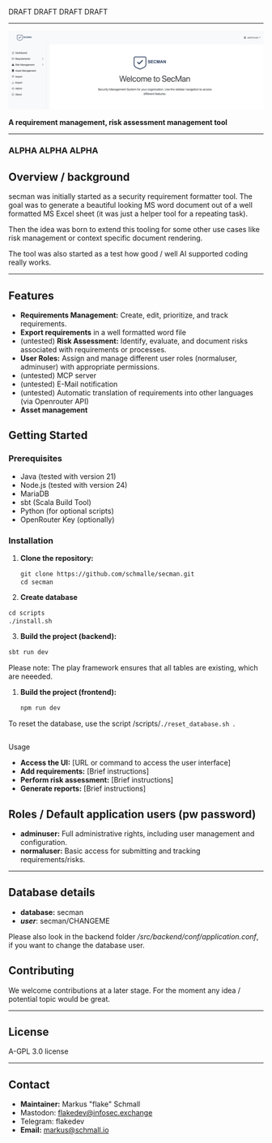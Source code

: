 DRAFT DRAFT DRAFT DRAFT

---

![landing.png](docs/landing.png)

**A requirement management, risk assessment management tool**

---

### ALPHA ALPHA ALPHA

## Overview / background

secman was initially started as a security requirement formatter tool. The goal was to generate a beautiful looking MS word document out of a well formatted MS Excel sheet (it was just a helper tool for a repeating task).

Then the idea was born to extend this tooling for some other use cases like risk management or context specific document rendering.

The tool was also started as a test how good / well AI supported coding really works.

---

## Features

- **Requirements Management:** Create, edit, prioritize, and track requirements.
- **Export requirements** in a well formatted word file
- (untested) **Risk Assessment:** Identify, evaluate, and document risks associated with requirements or processes.
- **User Roles:** Assign and manage different user roles (normaluser, adminuser) with appropriate permissions.
- (untested) MCP server
- (untested) E-Mail notification
- (untested) Automatic translation of requirements into other languages (via Openrouter API)
- **Asset management**

## Getting Started

### Prerequisites

- Java (tested with version 21)
- Node.js (tested with version 24)
- MariaDB
- sbt (Scala Build Tool)
- Python (for optional scripts)
- OpenRouter Key (optionally)

### Installation

1. **Clone the repository:**

   ```
   git clone https://github.com/schmalle/secman.git
   cd secman
   ```
2. **Create database**

```cd
cd scripts
./install.sh
```

3. **Build the project (backend):**

```sh
sbt run dev
```

Please note: The play framework ensures that all tables are existing, which are neeeded.

1. **Build the project (frontend):**

   ```sh
   npm run dev
   ```

To reset the database, use the script /scripts/`./reset_database.sh `.

## 

Usage

- **Access the UI:** [URL or command to access the user interface]
- **Add requirements:** [Brief instructions]
- **Perform risk assessment:** [Brief instructions]
- **Generate reports:** [Brief instructions]

## Roles / Default application users (pw password)

- **adminuser:** Full administrative rights, including user management and configuration.
- **normaluser:** Basic access for submitting and tracking requirements/risks.

---

## Database details

- **database:** secman
- ***user***: secman/CHANGEME

Please also look in the backend folder */src/backend/conf/application.conf*, if you want to change the database user.

## Contributing

We welcome contributions at a later stage. For the moment any idea / potential topic would be great.

---

## License

A-GPL 3.0 license

---

## Contact

- **Maintainer:** Markus "flake" Schmall
- Mastodon: flakedev@infosec.exchange
- Telegram: flakedev
- **Email:** markus@schmall.io
